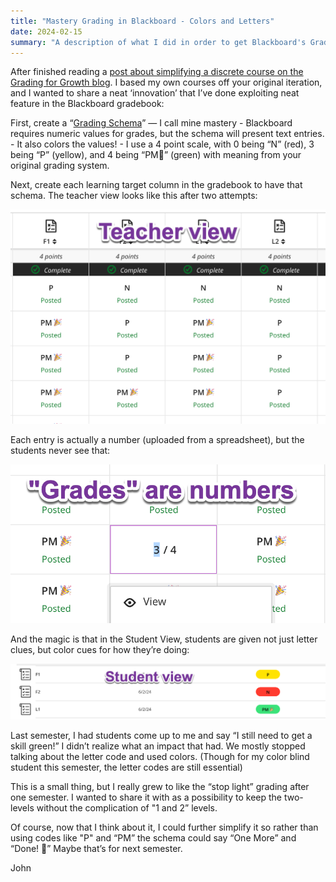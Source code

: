 ```yaml
---
title: "Mastery Grading in Blackboard - Colors and Letters"
date: 2024-02-15
summary: "A description of what I did in order to get Blackboard's Gradebook to hide numbers, show letters, and give meaningful and motivating colors."
---
```


After finished reading a [post about simplifying a discrete course on the Grading for Growth blog](https://gradingforgrowth.com/p/three-ways-i-am-simplifying-my-alternative). I based my own courses off your original iteration, and I wanted to share a neat ‘innovation’ that I’ve done exploiting neat feature in the Blackboard gradebook:

First, create a “[Grading Schema](https://help.blackboard.com/Learn/Instructor/Ultra/Grade/Customize_Grading_Interface/Grading_Schemas)”  — I call mine mastery
	- Blackboard requires numeric values for grades, but the schema will present text entries. 
	- It also colors the values! 
	- I use a 4 point scale, with 0 being “N” (red),  3 being “P” (yellow), and 4 being “PM🎉” (green) with meaning from your original grading system.

Next, create each learning target column in the gradebook to have that schema.  The teacher view looks like this after two attempts: 

![Teacher view screenshot](./teacher-view.png)

Each entry is actually a number (uploaded from a spreadsheet), but the students never see that:

![Numbers displayed in the gradebook](./grades-are-numbers.png)

And the magic is that in the Student View, students are given not just letter clues, but color cues for how they’re doing:

![Student view of the gradebook](./student-view.png)

Last semester, I had students come up to me and say “I still need to get a skill green!”  I didn’t realize what an impact that had. We mostly stopped talking about the letter code and used colors.  (Though for my color blind student this semester, the letter codes are still essential)  

This is a small thing, but I really grew to like the “stop light” grading after one semester.  I wanted to share it with as a possibility to keep the two-levels without the complication of "1 and 2” levels.  

Of course, now that I think about it, I could further simplify it so rather than using codes like "P" and “PM” the schema could say “One More” and “Done! 🎉” Maybe that’s for next semester.

John